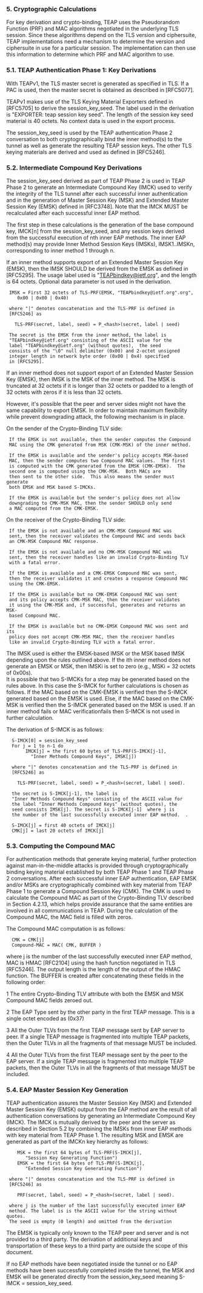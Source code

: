 
### 5.  Cryptographic Calculations

   For key derivation and crypto-binding, TEAP uses the Pseudorandom
   Function (PRF) and MAC algorithms negotiated in the underlying TLS
   session.  Since these algorithms depend on the TLS version and
   ciphersuite, TEAP implementations need a mechanism to determine the
   version and ciphersuite in use for a particular session.  The
   implementation can then use this information to determine which PRF
   and MAC algorithm to use.

### 5.1.  TEAP Authentication Phase 1: Key Derivations

   With TEAPv1, the TLS master secret is generated as specified in TLS.
   If a PAC is used, then the master secret is obtained as described in
   [RFC5077].

   TEAPv1 makes use of the TLS Keying Material Exporters defined in
   [RFC5705] to derive the session_key_seed.  The label used in the
   derivation is "EXPORTER: teap session key seed".  The length of the
   session key seed material is 40 octets.  No context data is used in
   the export process.

   The session_key_seed is used by the TEAP authentication Phase 2
   conversation to both cryptographically bind the inner method(s) to
   the tunnel as well as generate the resulting TEAP session keys.  The
   other TLS keying materials are derived and used as defined in
   [RFC5246].

### 5.2.  Intermediate Compound Key Derivations

   The session_key_seed derived as part of TEAP Phase 2 is used in TEAP
   Phase 2 to generate an Intermediate Compound Key (IMCK) used to
   verify the integrity of the TLS tunnel after each successful inner
   authentication and in the generation of Master Session Key (MSK) and
   Extended Master Session Key (EMSK) defined in [RFC3748].  Note that
   the IMCK MUST be recalculated after each successful inner EAP method.

   The first step in these calculations is the generation of the base
   compound key, IMCK[n] from the session_key_seed, and any session keys
   derived from the successful execution of nth inner EAP methods.  The
   inner EAP method(s) may provide Inner Method Session Keys (IMSKs),
   IMSK1..IMSKn, corresponding to inner method 1 through n.

   If an inner method supports export of an Extended Master Session Key
   (EMSK), then the IMSK SHOULD be derived from the EMSK as defined in
   [RFC5295].  The usage label used is "TEAPbindkey@ietf.org", and the
   length is 64 octets.  Optional data parameter is not used in the
   derivation.
      
     IMSK = First 32 octets of TLS-PRF(EMSK, "TEAPbindkey@ietf.org".org",
        0x00 | 0x00 | 0x40)

     where "|" denotes concatenation and the TLS-PRF is defined in
     [RFC5246] as

       TLS-PRF(secret, label, seed) = P_<hash>(secret, label | seed)

     The secret is the EMSK from the inner method, the label is
     "TEAPbindkey@ietf.org" consisting of the ASCII value for the
     label "TEAPbindkey@ietf.org" (without quotes),  the seed
     consists of the "\0" null delimiter (0x00) and 2-octet unsigned
     integer length in network byte order (0x00 | 0x4) specified
     in [RFC5295].

   If an inner method does not support export of an Extended Master
   Session Key (EMSK), then IMSK is the MSK of the inner method.  The
   MSK is truncated at 32 octets if it is longer than 32 octets or
   padded to a length of 32 octets with zeros if it is less than 32
   octets.

   However, it's possible that the peer and server sides might not have
   the same capability to export EMSK.  In order to maintain maximum
   flexibility while prevent downgrading attack, the following mechanism
   is in place.
   
   On the sender of the Crypto-Binding TLV side:

     If the EMSK is not available, then the sender computes the Compound
     MAC using the CMK generated from MSK (CMK-MSK) of the inner method.

     If the EMSK is available and the sender's policy accepts MSK-based
     MAC, then the sender computes two Compound MAC values.  The first
     is computed with the CMK generated from the EMSK (CMK-EMSK).  The
     second one is computed using the CMK-MSK.  Both MACs are
     then sent to the other side.  This also means the sender must generate
     both EMSK and MSK based S-IMCKs.

     If the EMSK is available but the sender's policy does not allow
     downgrading to CMK-MSK MAC, then the sender SHOULD only send
     a MAC computed from the CMK-EMSK.

   On the receiver of the Crypto-Binding TLV side:

     If the EMSK is not available and an CMK-MSK Compound MAC was
     sent, then the receiver validates the Compound MAC and sends back
     an CMK-MSK Compound MAC response.

     If the EMSK is not available and no CMK-MSK Compound MAC was
     sent, then the receiver handles like an invalid Crypto-Binding TLV
     with a fatal error.

     If the EMSK is available and a CMK-EMSK Compound MAC was sent,
     then the receiver validates it and creates a response Compound MAC
     using the CMK-EMSK.

     If the EMSK is available but no CMK-EMSK Compound MAC was sent
     and its policy accepts CMK-MSK MAC, then the receiver validates
     it using the CMK-MSK and, if successful, generates and returns an MSK-
     based Compound MAC.

     If the EMSK is available but no CMK-EMSK Compound MAC was sent and its
     policy does not accept CMK-MSK MAC, then the receiver handles
     like an invalid Crypto-Binding TLV with a fatal error.

The IMSK used is either the EMSK-based IMSK or the MSK based IMSK depending
upon the rules outlined above. If the ith inner method does not generate an
EMSK or MSK, then IMSKi is set to zero (e.g., MSKi = 32 octets of 0x00s).    
It is possible that two S-IMCKs for a step may be generated based on the 
rules above. In this case the S-IMCK for further calculations is chosen as 
follows.  If the MAC based on the CMK-EMSK is verified then the S-IMCK 
generated based on the EMSK is used.  Else, if the MAC based on the CMK-MSK 
is verified then the S-IMCK generated based on the MSK is used.  If an inner 
method fails or MAC verificationfails then S-IMCK is not used in further 
calculation. 

The derivation of S-IMCK is as follows:

      S-IMCK[0] = session_key_seed
      For j = 1 to n-1 do
           IMCK[j] = the first 60 bytes of TLS-PRF(S-IMCK[j-1], 
             "Inner Methods Compound Keys", IMSK[j])

      where "|" denotes concatenation and the TLS-PRF is defined in
      [RFC5246] as

        TLS-PRF(secret, label, seed) = P_<hash>(secret, label | seed).

      the secret is S-IMCK[j-1], the label is 
      "Inner Methods Compound Keys" consisting of the ASCII value for 
      the label "Inner Methods Compound Keys" (without quotes), the 
      seed consists IMSK[j]. The secret is S-IMCK[j-1]  where j is 
      the number of the last successfully executed inner EAP method.  .

      S-IMCK[j] = first 40 octets of IMCK[j]
      CMK[j] = last 20 octets of IMCK[j]

### 5.3.  Computing the Compound MAC

   For authentication methods that generate keying material, further
   protection against man-in-the-middle attacks is provided through
   cryptographically binding keying material established by both TEAP
   Phase 1 and TEAP Phase 2 conversations.  After each successful inner
   EAP authentication, EAP EMSK and/or MSKs are cryptographically
   combined with key material from TEAP Phase 1 to generate a Compound
   Session Key (CMK).  The CMK is used to calculate the Compound MAC as
   part of the Crypto-Binding TLV described in Section 4.2.13, which
   helps provide assurance that the same entities are involved in all
   communications in TEAP.  During the calculation of the Compound MAC,
   the MAC field is filled with zeros.

   The Compound MAC computation is as follows:

      CMK = CMK[j]
      Compound-MAC = MAC( CMK, BUFFER )

   where j is the number of the last successfully executed inner EAP
   method, MAC is HMAC [RFC2104] using the hash function negotiated in
   TLS [RFC5246].  The output length is the length of the output of the HMAC
   function.  The BUFFER is created after concatenating these fields in
   the following order:

   1  The entire Crypto-Binding TLV attribute with both the EMSK and MSK
      Compound MAC fields zeroed out.

   2  The EAP Type sent by the other party in the first TEAP message. This
       is a single octet encoded as (0x37)

   3  All the Outer TLVs from the first TEAP message sent by EAP server
      to peer.  If a single TEAP message is fragmented into multiple
      TEAP packets, then the Outer TLVs in all the fragments of that
      message MUST be included.

   4  All the Outer TLVs from the first TEAP message sent by the peer to
      the EAP server.  If a single TEAP message is fragmented into
      multiple TEAP packets, then the Outer TLVs in all the fragments of
      that message MUST be included.

### 5.4.  EAP Master Session Key Generation

   TEAP authentication assures the Master Session Key (MSK) and Extended
   Master Session Key (EMSK) output from the EAP method are the result
   of all authentication conversations by generating an Intermediate
   Compound Key (IMCK). The IMCK is mutually derived by the peer and
   the server as described in Section 5.2 by combining the IMSKs from inner
   EAP methods with key material from TEAP Phase 1.  The resulting
   MSK and EMSK are generated as part of the IMCKn key hierarchy as
   follows:


        MSK = the first 64 bytes of TLS-PRF(S-IMCK[j], 
           "Session Key Generating Function")
        EMSK = the first 64 bytes of TLS-PRF(S-IMCK[j], 
           "Extended Session Key Generating Function")

     where "|" denotes concatenation and the TLS-PRF is defined in
     [RFC5246] as

        PRF(secret, label, seed) = P_<hash>(secret, label | seed).

     where j is the number of the last successfully executed inner EAP
     method. The label is is the ASCII value for the string without quotes.  
     The seed is empty (0 length) and omitted from the derivation

   The EMSK is typically only known to the TEAP peer and server and is
   not provided to a third party.  The derivation of additional keys and
   transportation of these keys to a third party are outside the scope
   of this document.

   If no EAP methods have been negotiated inside the tunnel or no EAP
   methods have been successfully completed inside the tunnel, the MSK
   and EMSK will be generated directly from the session_key_seed meaning
   S-IMCK = session_key_seed.
